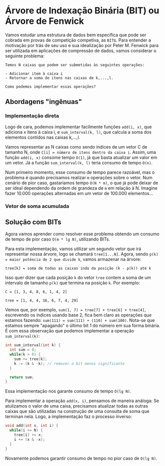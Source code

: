# Árvore de Indexação Binária (BIT) ou Árvore de Fenwick

Vamos estudar uma estrutura de dados bem específica que pode ser cobrada em provas de competição competiva, as `BIT`s. Para entender a motivação por trás de seu uso e sua idealização por Peter M. Fenwick para ser utilizada em aplicações de compressão de dados, vamos considerar o seguinte problema:

```
Temos N caixas que podem ser submetidas às seguintes operações:

- Adicionar item à caixa i
- Retornar a soma de itens nas caixas de k,...,l.

Como podemos implementar essas operações?
```

## Abordagens "ingênuas"

### Implementação direta

Logo de cara, podemos implementar facilmente funções `add(i, x)`, que adiciona x itens à caixa i, e `sum_interval(k, l)`, que calcula a soma dos elementos contidos nas caixas k,...,l.

Vamos representar as N caixas como sendo índices de um vetor C de tamanho N, onde `C[i] = número de itens dentro da caixa i`. Assim, uma função `add(i, x)` consome tempo `O(1)`, já que basta atualizar um valor em um vetor. Já a função `sum_interval(k, l)` teria consumo de tempo `O(n)`.

Num primeiro momento, esse consumo de tempo parece razoável, mas o problema é quando precisamos realizar `m` operações sobre o vetor. Num cenário de pior caso, gastaríamos tempo `O(N * m)`, o que já pode deixar de ser ideal dependendo da ordem de grandeza de `m` em relação à N. Imagine fazer 10.000 operações alternadas em um vetor de 100.000 elementos...

### Vetor de soma acumulada

## Solução com BITs

Agora vamos aprender como resolver esse problema obtendo um consumo de tempo de pior caso `O(m * lg N)`, utilizando BITs.

Para esta implementação, vamos utilizar um segundo vetor que irá representar nossa árvore, logo se chamará `tree[1...N]`. Agora, sendo `p(k) = maior potência de 2 que divide k`, vamos armazenar na árvore:

```
tree[k] = soma de todas as caixas indo da posição (k - p(k)) até k
```

Isso quer dizer que cada posição `k` do vetor `tree` contem a soma de um intervalo de tamanho `p(k)` que termina na posição `k`. Por exemplo:

```
C = [1, 3, 4, 8, 6, 1, 4, 2]

tree = [1, 4, 4, 16, 6, 7, 4, 29]

```

Vemos que, por exemplo, `sum(1, 7) = tree[7] + tree[6] + tree[4]`, escrevendo os índices usando base 2, fica bem claro as operações que estamos fazendo: `sum(111) = sum(111) + (110) + sum(100)`. Nota-se que estamos sempre "apagando" o último bit 1 do número em sua forma binária. É com essa observação que podemos implementar a operação `sum_interval(k)`:

```c++
int sum_interval(int k) {
  int sum = 0;
  while(k > 0) {
    sum += tree[k];
    k -= (k & -k); // remover o bit menos significante
  }

  return sum;
}
```

Essa implementação nos garante consumo de tempo `O(lg N)`.

Para implementar a operação `add(x, i)`, pensamos de maneira análoga: Se atulizamos o valor de uma caixa, precisamos atualizar todas as outras caixas que são utilizadas na construção de uma consulta de soma que terminan nela. Logo, a implementação faz o processo inverso:

```c++
void add(int x, int i) {
  while(i <= N) {
    tree[i] += x;
    i += (x & -x);
  }
}
```

Novamente podemos garantir consumo de tempo no pior caso de `O(lg N)`.

